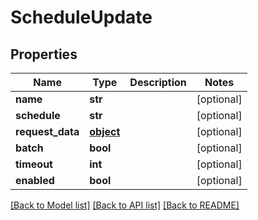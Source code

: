 # ScheduleUpdate

## Properties
Name | Type | Description | Notes
------------ | ------------- | ------------- | -------------
**name** | **str** |  | [optional] 
**schedule** | **str** |  | [optional] 
**request_data** | [**object**](.md) |  | [optional] 
**batch** | **bool** |  | [optional] 
**timeout** | **int** |  | [optional] 
**enabled** | **bool** |  | [optional] 

[[Back to Model list]](../README.md#documentation-for-models) [[Back to API list]](../README.md#documentation-for-api-endpoints) [[Back to README]](../README.md)


